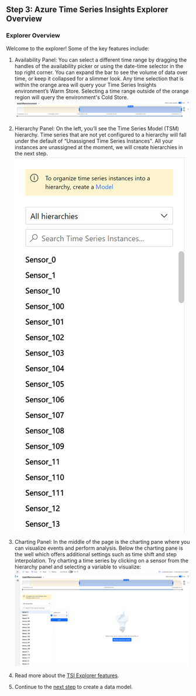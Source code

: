 ## Step 3: Azure Time Series Insights Explorer Overview

### Explorer Overview
Welcome to the explorer! Some of the key features include:

1. Availability Panel: You can select a different time range by dragging the handles of the availability picker or using the date-time selector in the top right corner. You can expand the bar to see the volume of data over time, or keep it collapsed for a slimmer look. Any time selection that is within the orange area will query your Time Series Insights environment’s Warm Store. Selecting a time range outside of the orange region will query the environment's Cold Store. 
\
![01_Environment_Overview](../assets/step3_01_Environment_Overview.PNG)

2. Hierarchy Panel: On the left, you’ll see the Time Series Model (TSM) hierarchy. Time series that are not yet configured to a hierarchy will fall under the default of “Unassigned Time Series Instances". All your instances are unassigned at the moment, we will create hierarchies in the next step.
\
![02_Environment_Overview](../assets/step3_02_Environment_Overview.PNG)

3. Charting Panel: In the middle of the page is the charting pane where you can visualize events and perform analysis. Below the charting pane is the well which offers additional settings such as time shift and step interpolation. Try charting a time series by clicking on a sensor from the hierarchy panel and selecting a variable to visualize:
\
![03_Environment_Overview](../assets/step3_03_Environment_Overview.PNG)

4. Read more about the [TSI Explorer features](https://docs.microsoft.com/azure/time-series-insights/concepts-ux-panels).
 
5. Continue to the [next step](../step-04-tsm-creation) to create a data model.

